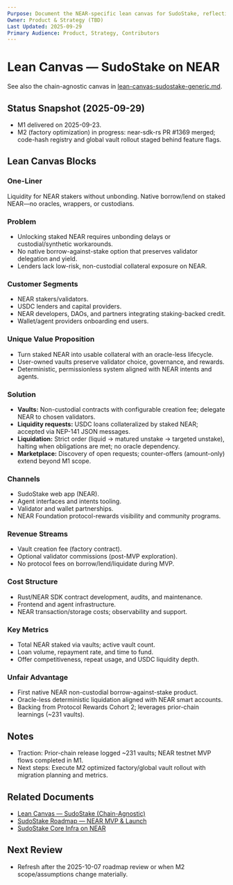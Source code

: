 ```yaml
---
Purpose: Document the NEAR-specific lean canvas for SudoStake, reflecting current roadmap progress.
Owner: Product & Strategy (TBD)
Last Updated: 2025-09-29
Primary Audience: Product, Strategy, Contributors
---
```


# Lean Canvas — SudoStake on NEAR

See also the chain-agnostic canvas in [lean-canvas-sudostake-generic.md](./lean-canvas-sudostake-generic.md).

## Status Snapshot (2025-09-29)
- M1 delivered on 2025-09-23.
- M2 (factory optimization) in progress: near-sdk-rs PR #1369 merged; code-hash registry and global vault rollout staged behind feature flags.

## Lean Canvas Blocks

### One-Liner
Liquidity for NEAR stakers without unbonding. Native borrow/lend on staked NEAR—no oracles, wrappers, or custodians.

### Problem
- Unlocking staked NEAR requires unbonding delays or custodial/synthetic workarounds.
- No native borrow-against-stake option that preserves validator delegation and yield.
- Lenders lack low-risk, non-custodial collateral exposure on NEAR.

### Customer Segments
- NEAR stakers/validators.
- USDC lenders and capital providers.
- NEAR developers, DAOs, and partners integrating staking-backed credit.
- Wallet/agent providers onboarding end users.

### Unique Value Proposition
- Turn staked NEAR into usable collateral with an oracle-less lifecycle.
- User-owned vaults preserve validator choice, governance, and rewards.
- Deterministic, permissionless system aligned with NEAR intents and agents.

### Solution
- **Vaults:** Non-custodial contracts with configurable creation fee; delegate NEAR to chosen validators.
- **Liquidity requests:** USDC loans collateralized by staked NEAR; accepted via NEP-141 JSON messages.
- **Liquidation:** Strict order (liquid → matured unstake → targeted unstake), halting when obligations are met; no oracle dependency.
- **Marketplace:** Discovery of open requests; counter-offers (amount-only) extend beyond M1 scope.

### Channels
- SudoStake web app (NEAR).
- Agent interfaces and intents tooling.
- Validator and wallet partnerships.
- NEAR Foundation protocol-rewards visibility and community programs.

### Revenue Streams
- Vault creation fee (factory contract).
- Optional validator commissions (post-MVP exploration).
- No protocol fees on borrow/lend/liquidate during MVP.

### Cost Structure
- Rust/NEAR SDK contract development, audits, and maintenance.
- Frontend and agent infrastructure.
- NEAR transaction/storage costs; observability and support.

### Key Metrics
- Total NEAR staked via vaults; active vault count.
- Loan volume, repayment rate, and time to fund.
- Offer competitiveness, repeat usage, and USDC liquidity depth.

### Unfair Advantage
- First native NEAR non-custodial borrow-against-stake product.
- Oracle-less deterministic liquidation aligned with NEAR smart accounts.
- Backing from Protocol Rewards Cohort 2; leverages prior-chain learnings (~231 vaults).

## Notes
- Traction: Prior-chain release logged ~231 vaults; NEAR testnet MVP flows completed in M1.
- Next steps: Execute M2 optimized factory/global vault rollout with migration planning and metrics.

## Related Documents
- [Lean Canvas — SudoStake (Chain-Agnostic)](./lean-canvas-sudostake-generic.md)
- [SudoStake Roadmap — NEAR MVP & Launch](../execution/sudostake-roadmap-near-mvp.md)
- [SudoStake Core Infra on NEAR](../systems/sudostake-core-infra-on-near.md)

## Next Review
- Refresh after the 2025-10-07 roadmap review or when M2 scope/assumptions change materially.
